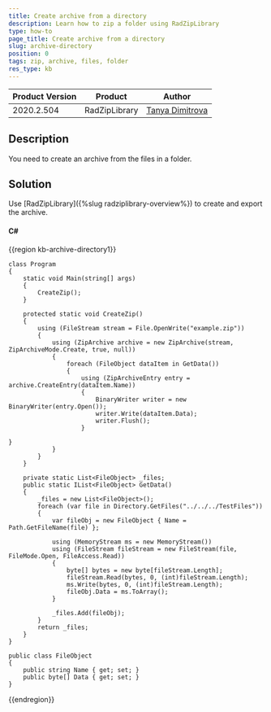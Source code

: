 ```yaml
---
title: Create archive from a directory
description: Learn how to zip a folder using RadZipLibrary
type: how-to
page_title: Create archive from a directory
slug: archive-directory
position: 0
tags: zip, archive, files, folder
res_type: kb
---
```


|Product Version|Product|Author|
|----|----|----|
|2020.2.504|RadZipLibrary|[Tanya Dimitrova](https://www.telerik.com/blogs/author/tanya-dimitrova)|

## Description
 
You need to create an archive from the files in a folder. 

## Solution

Use [RadZipLibrary]({%slug radziplibrary-overview%}) to create and export the archive.

#### __C#__

{{region kb-archive-directory1}}

    class Program
    {
        static void Main(string[] args)
        {
            CreateZip();
        }
    
        protected static void CreateZip()
        {
            using (FileStream stream = File.OpenWrite("example.zip"))
            {
                using (ZipArchive archive = new ZipArchive(stream, ZipArchiveMode.Create, true, null))
                {
                    foreach (FileObject dataItem in GetData())
                    {
                        using (ZipArchiveEntry entry = archive.CreateEntry(dataItem.Name))
                        {
                            BinaryWriter writer = new BinaryWriter(entry.Open());
                            writer.Write(dataItem.Data);
                            writer.Flush();
                        }
                                                                            }
                }
            }
        }
    
        private static List<FileObject> _files;
        public static IList<FileObject> GetData()
        {
            _files = new List<FileObject>();
            foreach (var file in Directory.GetFiles("../../../TestFiles"))
            {
                var fileObj = new FileObject { Name = Path.GetFileName(file) };
    
                using (MemoryStream ms = new MemoryStream())
                using (FileStream fileStream = new FileStream(file, FileMode.Open, FileAccess.Read))
                {
                    byte[] bytes = new byte[fileStream.Length];
                    fileStream.Read(bytes, 0, (int)fileStream.Length);
                    ms.Write(bytes, 0, (int)fileStream.Length);
                    fileObj.Data = ms.ToArray();
                }
    
                _files.Add(fileObj);
            }
            return _files;
        }
    }
    
    public class FileObject
    {
        public string Name { get; set; }
        public byte[] Data { get; set; }
    }   
                                        
{{endregion}}